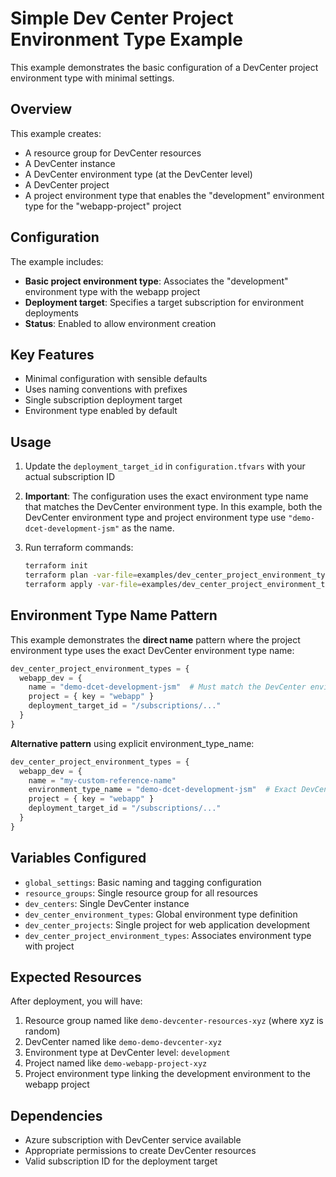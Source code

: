 # Simple Dev Center Project Environment Type Example

This example demonstrates the basic configuration of a DevCenter project environment type with minimal settings.

## Overview

This example creates:

- A resource group for DevCenter resources
- A DevCenter instance
- A DevCenter environment type (at the DevCenter level)
- A DevCenter project
- A project environment type that enables the "development" environment type for the "webapp-project" project

## Configuration

The example includes:

- **Basic project environment type**: Associates the "development" environment type with the webapp project
- **Deployment target**: Specifies a target subscription for environment deployments
- **Status**: Enabled to allow environment creation

## Key Features

- Minimal configuration with sensible defaults
- Uses naming conventions with prefixes
- Single subscription deployment target
- Environment type enabled by default

## Usage

1. Update the `deployment_target_id` in `configuration.tfvars` with your actual subscription ID

2. **Important**: The configuration uses the exact environment type name that matches the DevCenter environment type. In this example, both the DevCenter environment type and project environment type use `"demo-dcet-development-jsm"` as the name.

3. Run terraform commands:

   ```bash
   terraform init
   terraform plan -var-file=examples/dev_center_project_environment_type/simple_case/configuration.tfvars
   terraform apply -var-file=examples/dev_center_project_environment_type/simple_case/configuration.tfvars
   ```

## Environment Type Name Pattern

This example demonstrates the **direct name** pattern where the project environment type uses the exact DevCenter environment type name:

```terraform
dev_center_project_environment_types = {
  webapp_dev = {
    name = "demo-dcet-development-jsm"  # Must match the DevCenter environment type name
    project = { key = "webapp" }
    deployment_target_id = "/subscriptions/..."
  }
}
```

**Alternative pattern** using explicit environment_type_name:

```terraform
dev_center_project_environment_types = {
  webapp_dev = {
    name = "my-custom-reference-name"
    environment_type_name = "demo-dcet-development-jsm"  # Exact DevCenter env type name
    project = { key = "webapp" }
    deployment_target_id = "/subscriptions/..."
  }
}
```

## Variables Configured

- `global_settings`: Basic naming and tagging configuration
- `resource_groups`: Single resource group for all resources
- `dev_centers`: Single DevCenter instance
- `dev_center_environment_types`: Global environment type definition
- `dev_center_projects`: Single project for web application development
- `dev_center_project_environment_types`: Associates environment type with project

## Expected Resources

After deployment, you will have:

1. Resource group named like `demo-devcenter-resources-xyz` (where xyz is random)
2. DevCenter named like `demo-demo-devcenter-xyz`
3. Environment type at DevCenter level: `development`
4. Project named like `demo-webapp-project-xyz`
5. Project environment type linking the development environment to the webapp project

## Dependencies

- Azure subscription with DevCenter service available
- Appropriate permissions to create DevCenter resources
- Valid subscription ID for the deployment target
